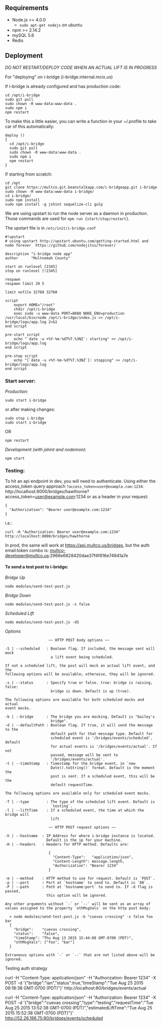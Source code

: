 ## Requirements

- Node.js >= 4.0.0
  - `sudo apt-get nodejs` on ubuntu
- npm >= 2.14.2
- mySQL 5.6
- Redis

## Deployment

*DO NOT RESTART/DEPLOY CODE WHEN AN ACTUAL LIFT IS IN PROGRESS*

For "deploying" on i-bridge (i-bridge.internal.mcix.us)

If i-bridge is already configured and has production code:

```console
cd /opt/i-bridge
sudo git pull
sudo chown -R www-data:www-data .
sudo npm i
npm restart
```
To make this a little easier, you can write a function in your ~/.profile to take car of this automatically:
```shell
deploy ()
{
  cd /opt/i-bridge
  sudo git pull
  sudo chown -R www-data:www-data .
  sudo npm i
  npm restart
}
```

If starting from scratch:

```console
cd /opt
git clone https://multco.git.beanstalkapp.com/i-bridgeapp.git i-bridge
sudo chown -R www-data:www-data i-bridge/
cd i-bridge/
sudo npm install
sudo npm install -g jshint sequelize-cli gulp
```

We are using upstart to run the node server as a daemon in production. Those commands are used for `npm run {start/stop/restart}`.

The upstart file is in `/etc/init/i-bridge.conf`
```shell
#!upstart
# using upstart http://upstart.ubuntu.com/getting-started.html and node forever  https://github.com/nodejitsu/forever/

description "i-bridge node app"
author      "Multnomah County"

start on runlevel [2345]
stop on runlevel [!2345]

respawn
respawn limit 20 5

limit nofile 32768 32768

script
    export HOME="/root"
    chdir /opt/i-bridge
    exec sudo -u www-data PORT=8080 NODE_ENV=production /usr/local/bin/node /opt/i-bridge/index.js >> /opt/i-bridge/logs/app.log 2>&1
end script

pre-start script
    echo "`date -u +%Y-%m-%dT%T.%3NZ`: starting" >> /opt/i-bridge/logs/app.log
end script

pre-stop script
    echo "[`date -u +%Y-%m-%dT%T.%3NZ`]: stopping" >> /opt/i-bridge/logs/app.log
end script
```

### Start server:

*Production:*
```console
sudo start i-bridge
```
or after making changes:
```console
sudo stop i-bridge
sudo start i-bridge
```
OR
```console
npm restart
```

*Development (with jshint and nodemon):*
```console
npm start
```

### Testing:

To hit an api endpoint in dev, you will need to authenticate.
Using either the access_token query approach `?access_token=user@example.com:1234`:
http://localhost:8000/bridges/hawthorne?access_token=user@example.com:1234
or as a header in your request:
```shell
{
  "Authorization": "Bearer user@example.com:1234"
}
```
i.e.:
```shell
curl -H "Authorization: Bearer user@example.com:1234" http://localhost:8000/bridges/hawthorne
```

In prod, the same will work at https://api.multco.us/bridges, but the auth email:token combo is:
multco-developer@multco.us:2966e6828420dae37f4f616e74941a7e

#### To send a test post to i-bridge:

*Bridge Up*
```console
node modules/send-test-post.js
```

*Bridge Down*
```console
node modules/send-test-post.js -s false
```

*Scheduled Lift*
```console
node modules/send-test-post.js -dS
```

*Options*
```console
                    ~~ HTTP POST body options ~~

-S | --scheduled   : Boolean flag. If included, the message sent will mock
                     a lift event being scheduled.

If not a scheduled lift, the post will mock an actual lift event, and the
following options will be available; otherwise, they will be ignored.

-s | --status      : Specify true or false. true: bridge is raising, false:
                     bridge is down. Default is up (true).

The following options are available for both scheduled mocks and actual
event mocks.

-b | --bridge      : The bridge you are mocking. Default is "bailey's
                     bridge".
-d | --defaultPath : Boolean flag. If true, it will send the message to the
                     default path for that message type. Default for
                     scheduled event is '/bridges/events/scheduled', default
                     for actual events is '/bridges/events/actual'. If not
                     passed, message will be sent to
                     '/bridges/events/actual'.
-t | --timeStamp   : Timestamp for the bridge event, in `new
                     Date().toString()` format. Default is the moment the
                     post is sent. If a scheduled event, this will be the
                     default requestTime.

The following options are available only for scheduled event mocks.

-T | --type        : The type of the scheduled lift event. Default is
                     `testing`.
-l | --liftTime    : If a scheduled event, the time at which the bridge will
                     lift

                    ~~ HTTP POST request options ~~

-h | --hostname  : IP Address for where i-bridge instance is located.
                   Default is the ip for your machine.
-H | --headers   : Headers for HTTP method. Defaults are:

                    {
                      "Content-Type":   "application/json",
                      "Content-Length": message.length,
                      "Authorization": "Bearer 1234"
                    }

-m | --method    : HTTP method to use for request. Default is `POST`.
-p | --port      : Port at `hostname` to send to. Default is `80`.
-P | --path      : Path at `hostname:port` to send to. If -d flag is passed,
                   this option will be ignored.

Any other arguments without `-` or `--` will be sent as an array of values assigned to the property `othMsgVals` on the http post body:

  > node modules/send-test-post.js -b "cuevas crossing" -s false foo bar
  {
    "bridge":    "cuevas crossing",
    "status":    "false",
    "timeStamp": "Thu Aug 13 2015 15:44:08 GMT-0700 (PDT)",
    "othMsgVals": ["foo", "bar"]
  }

Extraneous options with `-` or `--` that are not listed above will be ignored.
```


Testing auth strategy

curl -H "Content-Type: application/json" -H "Authorization: Bearer 1234" -X POST -d '{"bridge":"ian","status":true,"timeStamp":"Tue Aug 25 2015 09:18:38 GMT-0700 (PDT)"}' http://localhost:80/bridges/events/actual

curl -H "Content-Type: application/json" -H "Authorization: Bearer 1234" -X POST -d '{"bridge":"cuevas crossing","type":"testing","requestTime":"Tue Aug 25 2015 13:52:38 GMT-0700 (PDT)","estimatedLiftTime":"Tue Aug 25 2015 15:52:38 GMT-0700 (PDT)"}' http://52.26.186.75:80/bridges/events/scheduled
